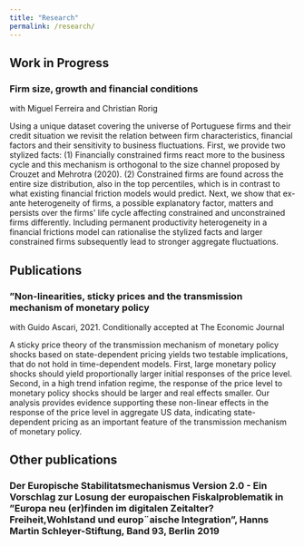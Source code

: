 ```yaml
---
title: "Research"
permalink: /research/
---
```

## Work in Progress  

### Firm size, growth and financial conditions
with Miguel Ferreira and Christian Rorig

Using a unique dataset covering the universe of Portuguese firms and their credit situation we revisit the relation between firm characteristics, financial factors and their sensitivity to business fluctuations. First, we provide two stylized facts: (1) Financially constrained firms react more to the business cycle and this mechanism is orthogonal to the size channel proposed by Crouzet and Mehrotra (2020). (2) Constrained firms are found across the entire size distribution, also in the top percentiles, which is in contrast to what existing financial friction models would predict. Next, we show that ex-ante heterogeneity of firms, a possible explanatory factor, matters and persists over the firms' life cycle affecting constrained and unconstrained firms differently. Including permanent productivity heterogeneity in a financial frictions model can rationalise the stylized facts and larger constrained firms subsequently lead to stronger aggregate fluctuations.

## Publications  

### ”Non-linearities, sticky prices and the transmission mechanism of monetary policy 
with Guido Ascari, 2021. Conditionally accepted at The Economic Journal  

A sticky price theory of the transmission mechanism of monetary policy shocks
based on state-dependent pricing yields two testable implications, that do not
hold in time-dependent models. First, large monetary policy shocks should
yield proportionally larger initial responses of the price level. Second, in a
high trend infation regime, the response of the price level to monetary policy
shocks should be larger and real effects smaller. Our analysis provides evidence
supporting these non-linear effects in the response of the price level in aggregate US data, indicating state-dependent pricing as an important feature of the transmission mechanism of monetary policy.


## Other publications

### Der Europische Stabilitatsmechanismus Version 2.0 - Ein Vorschlag zur Losung der europaischen Fiskalproblematik in ”Europa neu (er)finden im digitalen Zeitalter? Freiheit,Wohlstand und europ¨aische Integration”, Hanns Martin Schleyer-Stiftung, Band 93, Berlin 2019